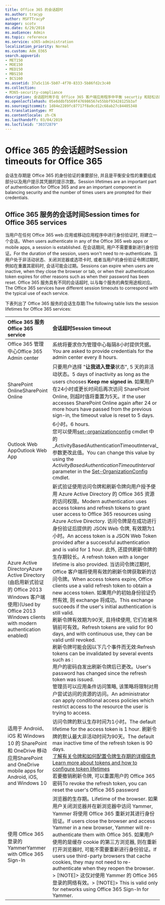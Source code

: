 ```yaml
---
title: Office 365 的会话超时
ms.author: tracyp
author: MSFTTracyP
manager: scotv
ms.date: 6/29/2018
ms.audience: Admin
ms.topic: reference
ms.service: o365-administration
localization_priority: Normal
ms.custom: Adm_O365
search.appverid:
- MET150
- MOE150
- MED150
- MBS150
- BCS160
ms.assetid: 37a5c116-5b07-4f70-8333-5b86fd2c3c40
ms.collection:
- M365-security-compliance
description: 会话超时用于在 Office 365 客户端应用程序中平衡 securtiy 和轻松访问。
ms.openlocfilehash: 05e0ddbfb569f476986567e55bbf93428125b3af
ms.sourcegitcommit: 1d84e2289fc87717f8a9cd12c68ab27c84405348
ms.translationtype: MT
ms.contentlocale: zh-CN
ms.lasthandoff: 03/04/2019
ms.locfileid: "30372879"
---
```

# <a name="session-timeouts-for-office-365"></a><span data-ttu-id="ddbe7-103">Office 365 的会话超时</span><span class="sxs-lookup"><span data-stu-id="ddbe7-103">Session timeouts for Office 365</span></span>

<span data-ttu-id="ddbe7-104">会话生存期是 Office 365 的身份验证的重要部分, 并且是平衡安全性的重要组成部分以及用户提示其凭据的提示次数。</span><span class="sxs-lookup"><span data-stu-id="ddbe7-104">Session lifetimes are an important part of authentication for Office 365 and are an important component in balancing security and the number of times users are prompted for their credentials.</span></span>
  
## <a name="session-times-for-office-365-services"></a><span data-ttu-id="ddbe7-105">Office 365 服务的会话时间</span><span class="sxs-lookup"><span data-stu-id="ddbe7-105">Session times for Office 365 services</span></span>

<span data-ttu-id="ddbe7-106">当用户在任何 Office 365 web 应用或移动应用程序中进行身份验证时, 将建立一个会话。</span><span class="sxs-lookup"><span data-stu-id="ddbe7-106">When users authenticate in any of the Office 365 web apps or mobile apps, a session is established.</span></span> <span data-ttu-id="ddbe7-107">在会话期间, 用户不需要重新进行身份验证。</span><span class="sxs-lookup"><span data-stu-id="ddbe7-107">For the duration of the session, users won't need to re-authenticate.</span></span> <span data-ttu-id="ddbe7-108">当用户处于非活动状态、关闭浏览器或选项卡时, 或者当用户的身份验证令牌过期时, 例如在重置其密码时, 会话可能会过期。</span><span class="sxs-lookup"><span data-stu-id="ddbe7-108">Sessions can expire when users are inactive, when they close the browser or tab, or when their authentication token expires for other reasons such as when their password has been reset.</span></span> <span data-ttu-id="ddbe7-109">Office 365 服务具有不同的会话超时, 以与每个服务的典型用途相对应。</span><span class="sxs-lookup"><span data-stu-id="ddbe7-109">The Office 365 services have different session timeouts to correspond with the typical use of each service.</span></span>
  
<span data-ttu-id="ddbe7-110">下表列出了 Office 365 服务的会话生存期:</span><span class="sxs-lookup"><span data-stu-id="ddbe7-110">The following table lists the session lifetimes for Office 365 services:</span></span>
  
|<span data-ttu-id="ddbe7-111">**Office 365 服务**</span><span class="sxs-lookup"><span data-stu-id="ddbe7-111">**Office 365 service**</span></span>|<span data-ttu-id="ddbe7-112">**会话超时**</span><span class="sxs-lookup"><span data-stu-id="ddbe7-112">**Session timeout**</span></span>|
|:-----|:-----|
|<span data-ttu-id="ddbe7-113">Office 365 管理中心</span><span class="sxs-lookup"><span data-stu-id="ddbe7-113">Office 365 Admin center</span></span>  <br/> |<span data-ttu-id="ddbe7-114">系统将要求你为管理中心每隔8小时提供凭据。</span><span class="sxs-lookup"><span data-stu-id="ddbe7-114">You are asked to provide credentials for the admin center every 8 hours.</span></span>  <br/> |
|<span data-ttu-id="ddbe7-115">SharePoint Online</span><span class="sxs-lookup"><span data-stu-id="ddbe7-115">SharePoint Online</span></span>  <br/> |<span data-ttu-id="ddbe7-116">只要用户选择 "**让我进入登录**状态", 5 天的非活动状态。</span><span class="sxs-lookup"><span data-stu-id="ddbe7-116">5 days of inactivity as long as the users chooses **Keep me signed in**.</span></span> <span data-ttu-id="ddbe7-117">如果用户在24小时或更长时间后再次访问 SharePoint Online, 则超时值将重置为5天。</span><span class="sxs-lookup"><span data-stu-id="ddbe7-117">If the user accesses SharePoint Online again after 24 or more hours have passed from the previous sign-in, the timeout value is reset to 5 days.</span></span>  <br/> |
|<span data-ttu-id="ddbe7-118">Outlook Web App</span><span class="sxs-lookup"><span data-stu-id="ddbe7-118">Outlook Web App</span></span>  <br/> |<span data-ttu-id="ddbe7-119">6小时。</span><span class="sxs-lookup"><span data-stu-id="ddbe7-119">6 hours.</span></span>  <br/> <span data-ttu-id="ddbe7-120">您可以使用[set-organizationconfig](https://go.microsoft.com/fwlink/p/?LinkId=615378) cmdlet 中的_ActivityBasedAuthenticationTimeoutInterval_参数更改此值。</span><span class="sxs-lookup"><span data-stu-id="ddbe7-120">You can change this value by using the  _ActivityBasedAuthenticationTimeoutInterval_ parameter in the [Set-OrganizationConfig](https://go.microsoft.com/fwlink/p/?LinkId=615378) cmdlet.</span></span>  <br/> |
|<span data-ttu-id="ddbe7-121">Azure Active Directory</span><span class="sxs-lookup"><span data-stu-id="ddbe7-121">Azure Active Directory</span></span>  <br/> <span data-ttu-id="ddbe7-122">(由启用新式验证的 Office 2013 Windows 客户端使用)</span><span class="sxs-lookup"><span data-stu-id="ddbe7-122">(Used by Office 2013 Windows clients with modern authentication enabled)</span></span>  <br/> | <span data-ttu-id="ddbe7-123">新式验证使用访问令牌和刷新令牌向用户授予使用 Azure Active Directory 的 Office 365 资源的访问权限。</span><span class="sxs-lookup"><span data-stu-id="ddbe7-123">Modern authentication uses access tokens and refresh tokens to grant user access to Office 365 resources using Azure Active Directory.</span></span> <span data-ttu-id="ddbe7-124">访问令牌是在成功进行身份验证后提供的 JSON Web 令牌, 有效期为1小时。</span><span class="sxs-lookup"><span data-stu-id="ddbe7-124">An access token is a JSON Web Token provided after a successful authentication and is valid for 1 hour.</span></span> <span data-ttu-id="ddbe7-125">此外, 还提供刷新令牌的生存期较长。</span><span class="sxs-lookup"><span data-stu-id="ddbe7-125">A refresh token with a longer lifetime is also provided.</span></span> <span data-ttu-id="ddbe7-126">当访问令牌过期时, Office 客户端将使用有效的刷新令牌获取新的访问令牌。</span><span class="sxs-lookup"><span data-stu-id="ddbe7-126">When access tokens expire, Office clients use a valid refresh token to obtain a new access token.</span></span> <span data-ttu-id="ddbe7-127">如果用户的初始身份验证仍然有效, 则 exchange 将成功。</span><span class="sxs-lookup"><span data-stu-id="ddbe7-127">This exchange succeeds if the user's initial authentication is still valid.</span></span>  <br/>  <span data-ttu-id="ddbe7-128">刷新令牌有效期为90天, 且持续使用, 它们在被吊销前可有效。</span><span class="sxs-lookup"><span data-stu-id="ddbe7-128">Refresh tokens are valid for 90 days, and with continuous use, they can be valid until revoked.</span></span>  <br/>  <span data-ttu-id="ddbe7-129">刷新令牌可能会因以下几个事件而无效:</span><span class="sxs-lookup"><span data-stu-id="ddbe7-129">Refresh tokens can be invalidated by several events such as :</span></span>  <br/>  <span data-ttu-id="ddbe7-130">用户的密码自发出刷新令牌后已更改。</span><span class="sxs-lookup"><span data-stu-id="ddbe7-130">User's password has changed since the refresh token was issued.</span></span>  <br/>  <span data-ttu-id="ddbe7-131">管理员可以应用条件访问策略, 该策略将限制对用户尝试访问的资源的访问。</span><span class="sxs-lookup"><span data-stu-id="ddbe7-131">An administrator can apply conditional access policies which restrict access to the resource the user is trying to access.</span></span>  <br/> |
|<span data-ttu-id="ddbe7-132">适用于 Android、iOS 和 Windows 10 的 SharePoint 和 OneDrive 移动应用</span><span class="sxs-lookup"><span data-stu-id="ddbe7-132">SharePoint and OneDrive mobile apps for Android, iOS, and Windows 10</span></span>  <br/> |<span data-ttu-id="ddbe7-133">访问令牌的默认生存时间为1小时。</span><span class="sxs-lookup"><span data-stu-id="ddbe7-133">The default lifetime for the access token is 1 hour.</span></span> <span data-ttu-id="ddbe7-134">刷新令牌的默认最大非活动时间为90天。</span><span class="sxs-lookup"><span data-stu-id="ddbe7-134">The default max inactive time of the refresh token is 90 days.</span></span>  <br/> [<span data-ttu-id="ddbe7-135">了解有关令牌和如何配置令牌生存期的详细信息</span><span class="sxs-lookup"><span data-stu-id="ddbe7-135">Learn more about tokens and how to configure token lifetimes</span></span>](https://docs.microsoft.com/en-us/azure/active-directory/active-directory-configurable-token-lifetimes) <br/> <span data-ttu-id="ddbe7-136">若要撤销刷新令牌, 可以重置用户的 Office 365 密码</span><span class="sxs-lookup"><span data-stu-id="ddbe7-136">To revoke the refresh token, you can reset the user's Office 365 password</span></span>  <br/> |
|<span data-ttu-id="ddbe7-137">使用 Office 365 登录的 Yammer</span><span class="sxs-lookup"><span data-stu-id="ddbe7-137">Yammer with Office 365 Sign-In</span></span>  <br/> |<span data-ttu-id="ddbe7-138">浏览器的生存期。</span><span class="sxs-lookup"><span data-stu-id="ddbe7-138">Lifetime of the browser.</span></span> <span data-ttu-id="ddbe7-139">如果用户关闭浏览器并在新浏览器中访问 Yammer, Yammer 将使用 Office 365 重新对其进行身份验证。</span><span class="sxs-lookup"><span data-stu-id="ddbe7-139">If users close the browser and access Yammer in a new browser, Yammer will re-authenticate them with Office 365.</span></span> <span data-ttu-id="ddbe7-140">如果用户使用的是缓存 cookie 的第三方浏览器, 则在重新打开浏览器时, 可能不需要重新进行身份验证。</span><span class="sxs-lookup"><span data-stu-id="ddbe7-140">If users use third-party browsers that cache cookies, they may not need to re-authenticate when they reopen the browser.</span></span>  <br/> <span data-ttu-id="ddbe7-141">> [!NOTE]> 这仅对使用 Yammer 的 Office 365 登录的网络有效。</span><span class="sxs-lookup"><span data-stu-id="ddbe7-141">> [!NOTE]> This is valid only for networks using Office 365 Sign-In for Yammer.</span></span>           |
   

